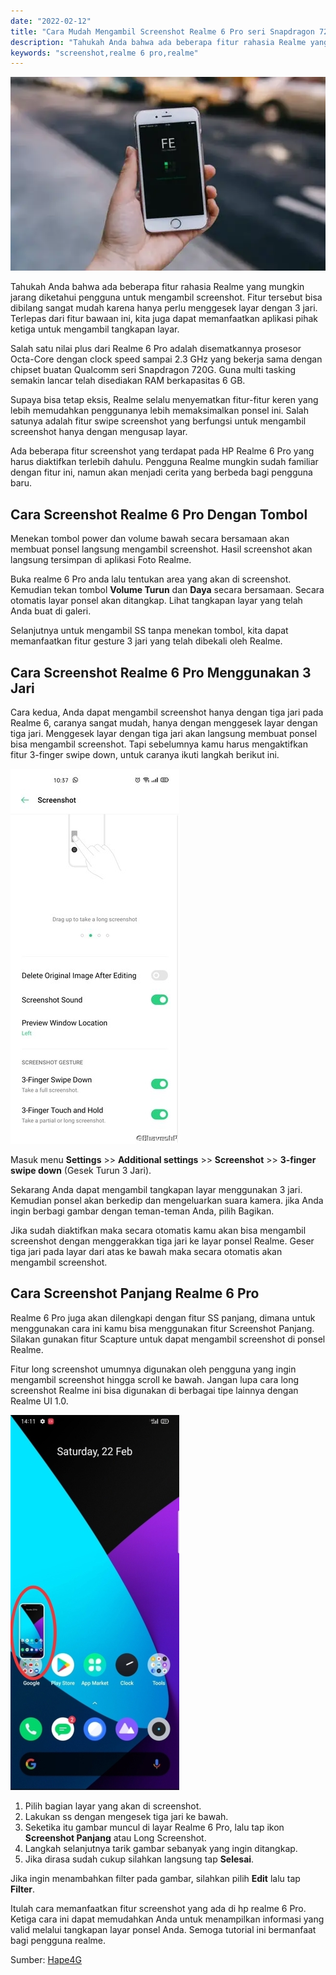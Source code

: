 ```yaml
---
date: "2022-02-12"
title: "Cara Mudah Mengambil Screenshot Realme 6 Pro seri Snapdragon 720G"
description: "Tahukah Anda bahwa ada beberapa fitur rahasia Realme yang mungkin jarang diketahui pengguna untuk mengambil screenshot. Fitur tersebut bisa dibilang sangat mudah karena hanya perlu menggesek layar dengan 3 jari."
keywords: "screenshot,realme 6 pro,realme"
---
```


![Screenshot Realme 6 Pro](/screenshot-redmi-6-pro/screenshot-realme-6-pro.webp)

Tahukah Anda bahwa ada beberapa fitur rahasia Realme yang mungkin jarang diketahui pengguna untuk mengambil screenshot. Fitur tersebut bisa dibilang sangat mudah karena hanya perlu menggesek layar dengan 3 jari. Terlepas dari fitur bawaan ini, kita juga dapat memanfaatkan aplikasi pihak ketiga untuk mengambil tangkapan layar.

Salah satu nilai plus dari Realme 6 Pro adalah disematkannya prosesor Octa-Core dengan clock speed sampai 2.3 GHz yang bekerja sama dengan chipset buatan Qualcomm seri Snapdragon 720G. Guna multi tasking semakin lancar telah disediakan RAM berkapasitas 6 GB.

Supaya bisa tetap eksis, Realme selalu menyematkan fitur-fitur keren yang lebih memudahkan penggunanya lebih memaksimalkan ponsel ini. Salah satunya adalah fitur swipe screenshot yang berfungsi untuk mengambil screenshot hanya dengan mengusap layar.

Ada beberapa fitur screenshot yang terdapat pada HP Realme 6 Pro yang harus diaktifkan terlebih dahulu. Pengguna Realme mungkin sudah familiar dengan fitur ini, namun akan menjadi cerita yang berbeda bagi pengguna baru.

## Cara Screenshot Realme 6 Pro Dengan Tombol
Menekan tombol power dan volume bawah secara bersamaan akan membuat ponsel langsung mengambil screenshot. Hasil screenshot akan langsung tersimpan di aplikasi Foto Realme.

Buka realme 6 Pro anda lalu tentukan area yang akan di screenshot. Kemudian tekan tombol **Volume Turun** dan **Daya** secara bersamaan. Secara otomatis layar ponsel akan ditangkap. Lihat tangkapan layar yang telah Anda buat di galeri.

Selanjutnya untuk mengambil SS tanpa menekan tombol, kita dapat memanfaatkan fitur gesture 3 jari yang telah dibekali oleh Realme.

## Cara Screenshot Realme 6 Pro Menggunakan 3 Jari
Cara kedua, Anda dapat mengambil screenshot hanya dengan tiga jari pada Realme 6, caranya sangat mudah, hanya dengan menggesek layar dengan tiga jari. Menggesek layar dengan tiga jari akan langsung membuat ponsel bisa mengambil screenshot. Tapi sebelumnya kamu harus mengaktifkan fitur 3-finger swipe down, untuk caranya ikuti langkah berikut ini.

![Screenshot 3 jari Realme 6 Pro](/screenshot-redmi-6-pro/screenshot-3-jari.jpg)

Masuk menu **Settings** >> **Additional settings** >> **Screenshot** >> **3-finger swipe down** (Gesek Turun 3 Jari).

Sekarang Anda dapat mengambil tangkapan layar menggunakan 3 jari. Kemudian ponsel akan berkedip dan mengeluarkan suara kamera. jika Anda ingin berbagi gambar dengan teman-teman Anda, pilih Bagikan.

Jika sudah diaktifkan maka secara otomatis kamu akan bisa mengambil screenshot dengan menggerakkan tiga jari ke layar ponsel Realme. Geser tiga jari pada layar dari atas ke bawah maka secara otomatis akan mengambil screenshot.

## Cara Screenshot Panjang Realme 6 Pro
Realme 6 Pro juga akan dilengkapi dengan fitur SS panjang, dimana untuk menggunakan cara ini kamu bisa menggunakan fitur Screenshot Panjang. Silakan gunakan fitur Scapture untuk dapat mengambil screenshot di ponsel Realme.

Fitur long screenshot umumnya digunakan oleh pengguna yang ingin mengambil screenshot hingga scroll ke bawah. Jangan lupa cara long screenshot Realme ini bisa digunakan di berbagai tipe lainnya dengan Realme UI 1.0.

![Screenshot panjang Realme](/screenshot-redmi-6-pro/screenshot-panjang-realme.jpg)

1. Pilih bagian layar yang akan di screenshot.
1. Lakukan ss dengan mengesek tiga jari ke bawah.
1. Seketika itu gambar muncul di layar Realme 6 Pro, lalu tap ikon **Screenshot Panjang** atau Long Screenshot.
1. Langkah selanjutnya tarik gambar sebanyak yang ingin ditangkap.
1. Jika dirasa sudah cukup silahkan langsung tap **Selesai**.

Jika ingin menambahkan filter pada gambar, silahkan pilih **Edit** lalu tap **Filter**.

Itulah cara memanfaatkan fitur screenshot yang ada di hp realme 6 Pro. Ketiga cara ini dapat memudahkan Anda untuk menampilkan informasi yang valid melalui tangkapan layar ponsel Anda. Semoga tutorial ini bermanfaat bagi pengguna realme.

Sumber: [Hape4G](https://hape4g.com/)